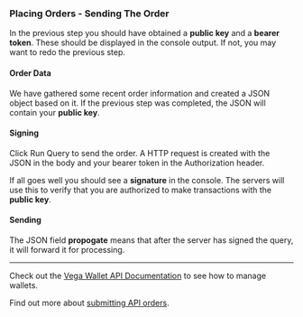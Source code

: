 ### Placing Orders - Sending The Order

In the previous step you should have obtained a **public key** and a **bearer token**. These should be displayed in the console output. If not, you may want to redo the previous step.

#### Order Data 

We have gathered some recent order information and created a JSON object based on it. If the previous step was completed, the JSON will contain your **public key**.

#### Signing

Click Run Query to send the order. A HTTP request is created with the JSON in the body and your bearer token in the Authorization header.

If all goes well you should see a **signature** in the console. The servers will use this to verify that you are authorized to make transactions with the **public key**.

#### Sending

The JSON field **propogate** means that after the server has signed the query, it will forward it for processing.
___

Check out the <a href="https://docs.fairground.vega.xyz/docs/api-howtos/wallet/" target="_blank" rel="noreferrer">Vega Wallet API Documentation</a> to see how to manage wallets.

Find out more about <a href="https://docs.fairground.vega.xyz/docs/api-howtos/submit-order/" target="_blank">submitting API orders</a>.
